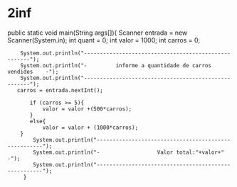 # 2inf
 public static void main(String args[]){
        Scanner entrada = new Scanner(System.in);
        int quant = 0;
        int valor  = 1000;
         int carros = 0;
        
        System.out.println("-----------------------------------------------------");
        System.out.println("-         informe a quantidade de carros  vendidos    -");
        System.out.println("-----------------------------------------------------");
       carros = entrada.nextInt();
   
           if (carros >= 5){
               valor = valor +(500*carros);
           }         
           else{
               valor = valor + (1000*carros);
        }  
            System.out.println("-----------------------------------------------------");
            System.out.println("-                  Valor total:"+valor+"            -");
            System.out.println("-----------------------------------------------------");
         }
